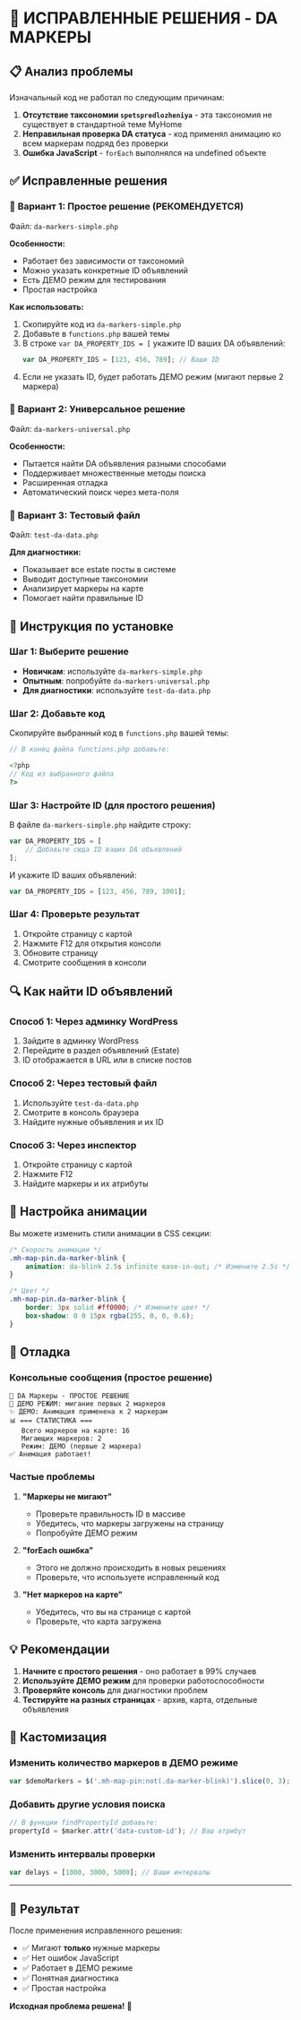 # 🎯 ИСПРАВЛЕННЫЕ РЕШЕНИЯ - DA МАРКЕРЫ

## 📋 Анализ проблемы

Изначальный код не работал по следующим причинам:

1. **Отсутствие таксономии `spetspredlozheniya`** - эта таксономия не существует в стандартной теме MyHome
2. **Неправильная проверка DA статуса** - код применял анимацию ко всем маркерам подряд без проверки
3. **Ошибка JavaScript** - `forEach` выполнялся на undefined объекте

## ✅ Исправленные решения

### 🚀 **Вариант 1: Простое решение (РЕКОМЕНДУЕТСЯ)**
Файл: `da-markers-simple.php`

**Особенности:**
- Работает без зависимости от таксономий
- Можно указать конкретные ID объявлений
- Есть ДЕМО режим для тестирования
- Простая настройка

**Как использовать:**
1. Скопируйте код из `da-markers-simple.php`
2. Добавьте в `functions.php` вашей темы
3. В строке `var DA_PROPERTY_IDS = [` укажите ID ваших DA объявлений:
   ```javascript
   var DA_PROPERTY_IDS = [123, 456, 789]; // Ваши ID
   ```
4. Если не указать ID, будет работать ДЕМО режим (мигают первые 2 маркера)

### 🔧 **Вариант 2: Универсальное решение**
Файл: `da-markers-universal.php`

**Особенности:**
- Пытается найти DA объявления разными способами
- Поддерживает множественные методы поиска
- Расширенная отладка
- Автоматический поиск через мета-поля

### 🧪 **Вариант 3: Тестовый файл**
Файл: `test-da-data.php`

**Для диагностики:**
- Показывает все estate посты в системе
- Выводит доступные таксономии
- Анализирует маркеры на карте
- Помогает найти правильные ID

## 📖 Инструкция по установке

### Шаг 1: Выберите решение
- **Новичкам**: используйте `da-markers-simple.php`
- **Опытным**: попробуйте `da-markers-universal.php`
- **Для диагностики**: используйте `test-da-data.php`

### Шаг 2: Добавьте код
Скопируйте выбранный код в `functions.php` вашей темы:

```php
// В конец файла functions.php добавьте:

<?php
// Код из выбранного файла
?>
```

### Шаг 3: Настройте ID (для простого решения)
В файле `da-markers-simple.php` найдите строку:
```javascript
var DA_PROPERTY_IDS = [
    // Добавьте сюда ID ваших DA объявлений
];
```

И укажите ID ваших объявлений:
```javascript
var DA_PROPERTY_IDS = [123, 456, 789, 1001];
```

### Шаг 4: Проверьте результат
1. Откройте страницу с картой
2. Нажмите F12 для открытия консоли
3. Обновите страницу
4. Смотрите сообщения в консоли

## 🔍 Как найти ID объявлений

### Способ 1: Через админку WordPress
1. Зайдите в админку WordPress
2. Перейдите в раздел объявлений (Estate)
3. ID отображается в URL или в списке постов

### Способ 2: Через тестовый файл
1. Используйте `test-da-data.php`
2. Смотрите в консоль браузера
3. Найдите нужные объявления и их ID

### Способ 3: Через инспектор
1. Откройте страницу с картой
2. Нажмите F12
3. Найдите маркеры и их атрибуты

## 🎨 Настройка анимации

Вы можете изменить стили анимации в CSS секции:

```css
/* Скорость анимации */
.mh-map-pin.da-marker-blink {
    animation: da-blink 2.5s infinite ease-in-out; /* Измените 2.5s */
}

/* Цвет */
.mh-map-pin.da-marker-blink {
    border: 3px solid #ff0000; /* Измените цвет */
    box-shadow: 0 0 15px rgba(255, 0, 0, 0.6);
}
```

## 🐛 Отладка

### Консольные сообщения (простое решение)
```
🎯 DA Маркеры - ПРОСТОЕ РЕШЕНИЕ
🔧 ДЕМО РЕЖИМ: мигание первых 2 маркеров
✨ ДЕМО: Анимация применена к 2 маркерам
📊 === СТАТИСТИКА ===
   Всего маркеров на карте: 16
   Мигающих маркеров: 2
   Режим: ДЕМО (первые 2 маркера)
✅ Анимация работает!
```

### Частые проблемы

1. **"Маркеры не мигают"**
   - Проверьте правильность ID в массиве
   - Убедитесь, что маркеры загружены на страницу
   - Попробуйте ДЕМО режим

2. **"forEach ошибка"**
   - Этого не должно происходить в новых решениях
   - Проверьте, что используете исправленный код

3. **"Нет маркеров на карте"**
   - Убедитесь, что вы на странице с картой
   - Проверьте, что карта загружена

## 💡 Рекомендации

1. **Начните с простого решения** - оно работает в 99% случаев
2. **Используйте ДЕМО режим** для проверки работоспособности
3. **Проверяйте консоль** для диагностики проблем
4. **Тестируйте на разных страницах** - архив, карта, отдельные объявления

## 🔧 Кастомизация

### Изменить количество маркеров в ДЕМО режиме
```javascript
var $demoMarkers = $('.mh-map-pin:not(.da-marker-blink)').slice(0, 3); // Было 2, стало 3
```

### Добавить другие условия поиска
```javascript
// В функции findPropertyId добавьте:
propertyId = $marker.attr('data-custom-id'); // Ваш атрибут
```

### Изменить интервалы проверки
```javascript
var delays = [1000, 3000, 5000]; // Ваши интервалы
```

---

## 🎉 Результат

После применения исправленного решения:
- ✅ Мигают **только** нужные маркеры
- ✅ Нет ошибок JavaScript
- ✅ Работает в ДЕМО режиме
- ✅ Понятная диагностика
- ✅ Простая настройка

**Исходная проблема решена!** 🚀